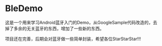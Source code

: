 # BleDemo

这是一个用来学习Android蓝牙入门的Demo，从GoogleSample代码改造的，去掉了多余的无关蓝牙的东西，增加了一些新的东西。

项目还在完善，后期会对蓝牙做一些简单封装，希望各位StarStarStar!!!